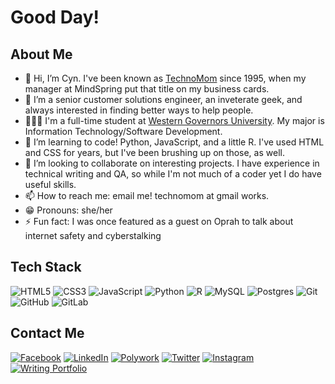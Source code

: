 # Good Day!

## About Me
- 👋 Hi, I’m Cyn. I've been known as [TechnoMom](https://technomom.com/) since 1995, when my manager at MindSpring put that title on my business cards.
- 👀 I’m a senior customer solutions engineer, an inveterate geek, and always interested in finding better ways to help people.
- 👩🏻‍🎓 I'm a full-time student at [Western Governors University](https://wgu.edu/). My major is Information Technology/Software Development.
- 🌱 I’m learning to code! Python, JavaScript, and a little R. I've used HTML and CSS for years, but I've been brushing up on those, as well.
- 💞️ I’m looking to collaborate on interesting projects. I have experience in technical writing and QA, so while I'm not much of a coder yet I do have useful skills.
- 📫 How to reach me: email me! technomom at gmail works.
- :grin: Pronouns: she/her
- :zap: Fun fact: I was once featured as a guest on Oprah to talk about internet safety and cyberstalking

## Tech Stack
![HTML5](https://img.shields.io/badge/html5-%23E34F26.svg?style=for-the-badge&logo=html5&logoColor=white) ![CSS3](https://img.shields.io/badge/css3-%231572B6.svg?style=for-the-badge&logo=css3&logoColor=white) ![JavaScript](https://img.shields.io/badge/javascript-%23323330.svg?style=for-the-badge&logo=javascript&logoColor=%23F7DF1E) ![Python](https://img.shields.io/badge/python-3670A0?style=for-the-badge&logo=python&logoColor=ffdd54) ![R](https://img.shields.io/badge/r-%23276DC3.svg?style=for-the-badge&logo=r&logoColor=white) ![MySQL](https://img.shields.io/badge/mysql-%2300f.svg?style=for-the-badge&logo=mysql&logoColor=white) ![Postgres](https://img.shields.io/badge/postgres-%23316192.svg?style=for-the-badge&logo=postgresql&logoColor=white) ![Git](https://img.shields.io/badge/git-%23F05033.svg?style=for-the-badge&logo=git&logoColor=white) ![GitHub](https://img.shields.io/badge/github-%23121011.svg?style=for-the-badge&logo=github&logoColor=white) ![GitLab](https://img.shields.io/badge/gitlab-%23181717.svg?style=for-the-badge&logo=gitlab&logoColor=white)

## Contact Me
[![Facebook](https://img.shields.io/badge/Facebook-%231877F2.svg?style=for-the-badge&logo=Facebook&logoColor=white)](https://facebook.com/technomom)  [![LinkedIn](https://img.shields.io/badge/LinkedIn-0077B5?style=for-the-badge&logo=linkedin&logoColor=white)](https://www.linkedin.com/in/cynarmistead) [![Polywork](https://img.shields.io/badge/Polywork-543DE0?style=for-the-badge&logo=polywork&logoColor=black)](https://www.polywork.com/technomom) [![Twitter](https://img.shields.io/badge/Twitter-1DA1F2?style=for-the-badge&logo=twitter&logoColor=white)](https://twitter.com/technomom) [![Instagram](https://img.shields.io/badge/Instagram-%23E4405F.svg?style=for-the-badge&logo=Instagram&logoColor=white)](https://instagram.com/bellamiaow/) [![Writing Portfolio](https://img.shields.io/badge/Portfolio-1DA1F2?style=for-the-badge&logo=website&logoColor=white)](https://cynarmistead.com/) 

<!---
TechnoMom/TechnoMom is a ✨ special ✨ repository because its `README.md` (this file) appears on your GitHub profile.
You can click the Preview link to take a look at your changes.
--->
